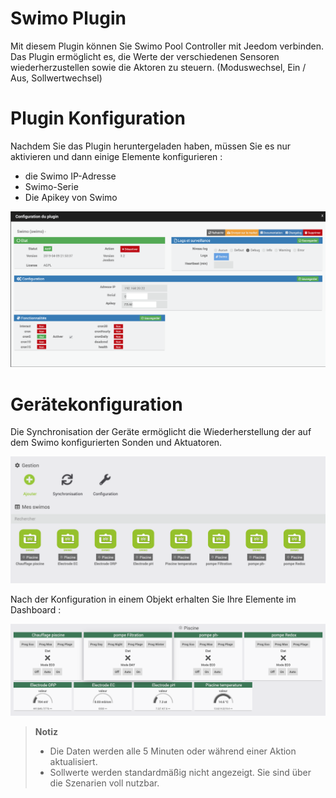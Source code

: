 # Swimo Plugin

Mit diesem Plugin können Sie Swimo Pool Controller mit Jeedom verbinden.
Das Plugin ermöglicht es, die Werte der verschiedenen Sensoren wiederherzustellen sowie die Aktoren zu steuern. (Moduswechsel, Ein / Aus, Sollwertwechsel)

# Plugin Konfiguration

Nachdem Sie das Plugin heruntergeladen haben, müssen Sie es nur aktivieren und dann einige Elemente konfigurieren :

- die Swimo IP-Adresse
- Swimo-Serie
- Die Apikey von Swimo

![swimo](../images/swimo1.png)

# Gerätekonfiguration

Die Synchronisation der Geräte ermöglicht die Wiederherstellung der auf dem Swimo konfigurierten Sonden und Aktuatoren.

![swimo2](../images/swimo2.png)

Nach der Konfiguration in einem Objekt erhalten Sie Ihre Elemente im Dashboard :

![swimo3](../images/swimo3.png)

> **Notiz**
>
> - Die Daten werden alle 5 Minuten oder während einer Aktion aktualisiert.
> - Sollwerte werden standardmäßig nicht angezeigt.
> Sie sind über die Szenarien voll nutzbar.

